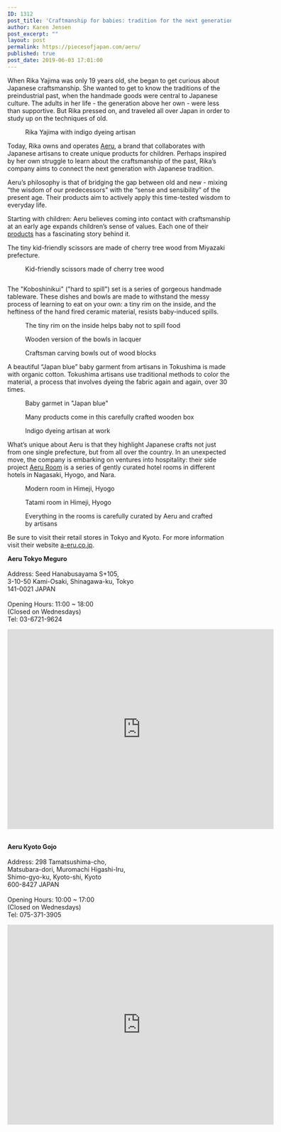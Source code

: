 ```yaml
---
ID: 1312
post_title: 'Craftmanship for babies: tradition for the next generation'
author: Karen Jensen
post_excerpt: ""
layout: post
permalink: https://piecesofjapan.com/aeru/
published: true
post_date: 2019-06-03 17:01:00
---
```

<!-- wp:paragraph -->
<p>When Rika Yajima was only 19 years old, she began to get curious about Japanese craftsmanship. She wanted to get to know the traditions of the preindustrial past, when the handmade goods were central to Japanese culture. The adults in her life - the generation above her own - were less than supportive. But Rika pressed on, and traveled all over Japan in order to study up on the techniques of old. </p>
<!-- /wp:paragraph -->

<!-- wp:image {"id":1355} -->
<figure class="wp-block-image"><img src="https://piecesofjapan.com/wp-content/uploads/2019/06/aeru_post02.jpg" alt="" class="wp-image-1355"/><figcaption>Rika Yajima with indigo dyeing artisan</figcaption></figure>
<!-- /wp:image -->

<!-- wp:paragraph -->
<p>Today, Rika owns and operates <a href="https://a-eru.co.jp/en/">Aeru</a>, a brand that collaborates with Japanese artisans to create unique products for children. Perhaps inspired by her own struggle to learn about the craftsmanship of the past, Rika’s company aims to connect the next generation with Japanese tradition. </p>
<!-- /wp:paragraph -->

<!-- wp:paragraph -->
<p>Aeru’s philosophy is that of bridging the gap between old and new - mixing “the wisdom of our predecessors” with the “sense and sensibility” of the present age. Their products aim to actively apply this time-tested wisdom to everyday life. </p>
<!-- /wp:paragraph -->

<!-- wp:paragraph -->
<p>Starting with children: Aeru believes coming into contact with craftsmanship at an early age expands children’s sense of values. Each one of their <a href="https://shop.a-eru.co.jp/?corporate&amp;_ga=2.239613315.1072312063.1557513470-16189781.1557513470">products</a> has a fascinating story behind it. </p>
<!-- /wp:paragraph -->

<!-- wp:paragraph -->
<p>The tiny kid-friendly scissors are made of cherry tree wood from Miyazaki prefecture. </p>
<!-- /wp:paragraph -->

<!-- wp:image {"id":1356} -->
<figure class="wp-block-image"><img src="https://piecesofjapan.com/wp-content/uploads/2019/06/aeru_post03.jpg" alt="" class="wp-image-1356"/><figcaption>Kid-friendly scissors made of cherry tree wood</figcaption></figure>
<!-- /wp:image -->

<!-- wp:image {"id":1357} -->
<figure class="wp-block-image"><img src="https://piecesofjapan.com/wp-content/uploads/2019/06/aeru_post04.jpg" alt="" class="wp-image-1357"/></figure>
<!-- /wp:image -->

<!-- wp:paragraph -->
<p>The "Koboshinikui" ("hard to spill") set is a series of gorgeous handmade tableware. These dishes and bowls are made to withstand the messy process of learning to eat on your own: a tiny rim on the inside, and the heftiness of the hand fired ceramic material, resists baby-induced spills. &nbsp;</p>
<!-- /wp:paragraph -->

<!-- wp:image {"id":1359} -->
<figure class="wp-block-image"><img src="https://piecesofjapan.com/wp-content/uploads/2019/06/aeru_post06.jpg" alt="" class="wp-image-1359"/><figcaption>The tiny rim on the inside helps baby not to spill food</figcaption></figure>
<!-- /wp:image -->

<!-- wp:image {"id":1358} -->
<figure class="wp-block-image"><img src="https://piecesofjapan.com/wp-content/uploads/2019/06/aeru_post05.jpg" alt="" class="wp-image-1358"/><figcaption>Wooden version of the bowls in lacquer</figcaption></figure>
<!-- /wp:image -->

<!-- wp:image {"id":1362} -->
<figure class="wp-block-image"><img src="https://piecesofjapan.com/wp-content/uploads/2019/06/aeru_post09.jpg" alt="" class="wp-image-1362"/><figcaption>Craftsman carving bowls out of wood blocks</figcaption></figure>
<!-- /wp:image -->

<!-- wp:paragraph -->
<p>A beautiful “Japan blue” baby garment from artisans in Tokushima is made with organic cotton. Tokushima artisans use traditional methods to color the material, a process that involves dyeing the fabric again and again, over 30 times. </p>
<!-- /wp:paragraph -->

<!-- wp:image {"id":1363} -->
<figure class="wp-block-image"><img src="https://piecesofjapan.com/wp-content/uploads/2019/06/aeru_post10.jpg" alt="" class="wp-image-1363"/><figcaption>Baby garmet in "Japan blue"</figcaption></figure>
<!-- /wp:image -->

<!-- wp:image {"id":1364} -->
<figure class="wp-block-image"><img src="https://piecesofjapan.com/wp-content/uploads/2019/06/aeru_post11.jpg" alt="" class="wp-image-1364"/><figcaption>Many products come in this carefully crafted wooden box</figcaption></figure>
<!-- /wp:image -->

<!-- wp:image {"id":1365} -->
<figure class="wp-block-image"><img src="https://piecesofjapan.com/wp-content/uploads/2019/06/aeru_post12.jpg" alt="" class="wp-image-1365"/><figcaption>Indigo dyeing artisan at work</figcaption></figure>
<!-- /wp:image -->

<!-- wp:paragraph -->
<p>What’s unique about Aeru is that they highlight Japanese crafts not just from one single prefecture, but from all over the country. In an unexpected move, the company is embarking on ventures into hospitality: their side project <a href="https://a-eru.co.jp/room/">Aeru Room</a> is a series of gently curated hotel rooms in different hotels in Nagasaki, Hyogo, and Nara.</p>
<!-- /wp:paragraph -->

<!-- wp:image {"id":1366} -->
<figure class="wp-block-image"><img src="https://piecesofjapan.com/wp-content/uploads/2019/06/aeru_post13.jpg" alt="" class="wp-image-1366"/><figcaption>Modern room in Himeji, Hyogo</figcaption></figure>
<!-- /wp:image -->

<!-- wp:image {"id":1368} -->
<figure class="wp-block-image"><img src="https://piecesofjapan.com/wp-content/uploads/2019/06/aeru_post15.jpg" alt="" class="wp-image-1368"/><figcaption>Tatami room in Himeji, Hyogo</figcaption></figure>
<!-- /wp:image -->

<!-- wp:image {"id":1367} -->
<figure class="wp-block-image"><img src="https://piecesofjapan.com/wp-content/uploads/2019/06/aeru_post14.jpg" alt="" class="wp-image-1367"/><figcaption>Everything in the rooms is carefully curated by Aeru and crafted by artisans</figcaption></figure>
<!-- /wp:image -->

<!-- wp:paragraph -->
<p>Be sure to visit their retail stores in Tokyo and Kyoto. For more information visit their website <a href="https://a-eru.co.jp/en/">a-eru.co.jp</a>.</p>
<!-- /wp:paragraph -->

<!-- wp:paragraph -->
<p><strong>Aeru Tokyo Meguro</strong><br><br>Address: Seed Hanabusayama S+105,<br>3-10-50 Kami-Osaki, Shinagawa-ku, Tokyo<br>141-0021 JAPAN<br><br>Opening Hours: 11:00 ~ 18:00<br>(Closed on Wednesdays)<br>Tel: 03-6721-9624</p>
<!-- /wp:paragraph -->

<!-- wp:html -->
<iframe src="https://www.google.com/maps/embed?pb=!1m14!1m8!1m3!1d6485.673162008582!2d139.717129!3d35.631755!3m2!1i1024!2i768!4f13.1!3m3!1m2!1s0x0%3A0x5bf2f2fe21718bf8!2z5p2x5Lqs44CMYWVydSBtZWd1cm_jgI0!5e0!3m2!1sen!2sjp!4v1559325593944!5m2!1sen!2sjp" width="600" height="450" frameborder="0" style="border:0" allowfullscreen=""></iframe>
<!-- /wp:html -->

<!-- wp:paragraph -->
<p><br><strong>Aeru Kyoto Gojo</strong><br><br>Address: 298 Tamatsushima-cho,<br>Matsubara-dori, Muromachi Higashi-Iru,<br>Shimo-gyo-ku, Kyoto-shi, Kyoto<br>600-8427 JAPAN<br><br>Opening Hours: 10:00 ~ 17:00<br>(Closed on Wednesdays)<br>Tel: 075-371-3905</p>
<!-- /wp:paragraph -->

<!-- wp:html -->
<iframe src="https://www.google.com/maps/embed?pb=!1m14!1m8!1m3!1d1634.1538271973711!2d135.758636!3d34.999003!3m2!1i1024!2i768!4f13.1!3m3!1m2!1s0x0%3A0xcea0788428829219!2zYWVydSBnb2pvIOS6rOmDveebtOWWtuW6lw!5e0!3m2!1sen!2sjp!4v1559325617139!5m2!1sen!2sjp" width="600" height="450" frameborder="0" style="border:0" allowfullscreen=""></iframe>
<!-- /wp:html -->